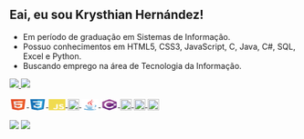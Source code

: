 ## Eai, eu sou Krysthian Hernández!

-  Em período de graduação em Sistemas de Informação. 
-  Possuo conhecimentos em HTML5, CSS3, JavaScript, C, Java, C#, SQL, Excel e Python.
-  Buscando emprego na área de Tecnologia da Informação.
  
   
<div>
  <a href="https://github.com/krysgh">
  <img height="150em" src="https://github-readme-stats.vercel.app/api?username=krysgh&show_icons=true&theme=great-gatsby&include_all_commits=true&count_private=true"/>
  <img height="150em" src="https://github-readme-stats.vercel.app/api/top-langs/?username=krysgh&layout=compact&langs_count=16&theme=great-gatsby"/>
</div>

<div style="display: inline_block"><br>
   <img align="center" height="20" width="30" src="https://raw.githubusercontent.com/devicons/devicon/master/icons/html5/html5-original.svg">
   <img align="center" height="20" width="30" src="https://raw.githubusercontent.com/devicons/devicon/master/icons/css3/css3-original.svg">
   <img align="center" height="20" width="30" src="https://raw.githubusercontent.com/devicons/devicon/master/icons/javascript/javascript-plain.svg">
   <img align="center" height="20" width="20" padding-left="10" src="https://uxwing.com/wp-content/themes/uxwing/download/brands-and-social-media/c-program-icon.png">
   <img align="center" height="20" width="30" src="https://raw.githubusercontent.com/devicons/devicon/master/icons/java/java-original.svg">
   <img align="center" height="20" width="30" src="https://raw.githubusercontent.com/devicons/devicon/master/icons/csharp/csharp-original.svg">
   <img align="center" height="20" width="20" src="https://cdn-icons-png.flaticon.com/128/2772/2772128.png"> 
   <img align="center" height="20" width="20" src="https://cdn-icons-png.flaticon.com/128/732/732220.png"> 
   <img align="center" height="20" width="20" src="https://cdn-icons-png.flaticon.com/128/1822/1822899.png">  
</div>

<div> 
  <br>
  <a href="https://instagram.com/kalbiatti" target="_blank"><img src="https://img.shields.io/badge/-Instagram-%23E4405F?style=for-the-badge&logo=instagram&logoColor=white" target="_blank"></a>
  <a href="https://br.linkedin.com/in/krysthian-galbiatti-00a246271" target="_blank"><img src="https://img.shields.io/badge/-LinkedIn-%230077B5?style=for-the-badge&logo=linkedin&logoColor=white" target="_blank"></a> 
</div>
